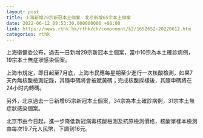 ```yaml
---
layout: post
title: 上海新增29宗新冠本土個案　北京新增65宗本土個案
date: 2022-06-12 08:53:30.000000000 +08:00
link: https://news.rthk.hk/rthk/ch/component/k2/1652652-20220612.htm
categories: rthk
---
```


上海衛健委公布，過去一日新增29宗新冠本土個案，當中10宗為本土確診病例，19宗本土無症狀感染個案。

上海市規定，即日起至7月底，上海市民應每星期至少進行一次核酸檢測，如果7天內無核酸檢測記錄，其隨申碼將會被賦黃碼；完成核酸採樣後，其隨申碼將在24小时内轉碼。

另外，北京過去一日新增65宗新冠本土個案，34宗為本土確診病例，31宗本土無症狀感染個案。

北京市由今日起，進一步降低新冠病毒核酸檢測及抗原檢測價格，核酸單樣本檢測由每次19.7元人民幣，下調到16元。
